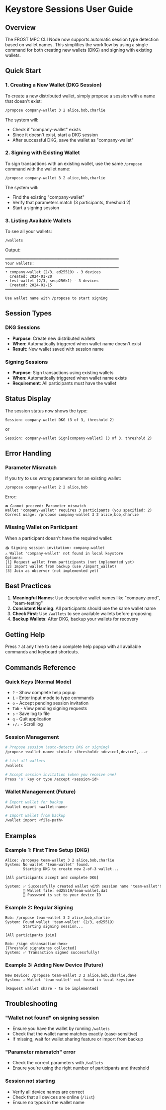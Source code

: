 # Keystore Sessions User Guide

## Overview

The FROST MPC CLI Node now supports automatic session type detection based on wallet names. This simplifies the workflow by using a single command for both creating new wallets (DKG) and signing with existing wallets.

## Quick Start

### 1. Creating a New Wallet (DKG Session)

To create a new distributed wallet, simply propose a session with a name that doesn't exist:

```bash
/propose company-wallet 3 2 alice,bob,charlie
```

The system will:
- Check if "company-wallet" exists
- Since it doesn't exist, start a DKG session
- After successful DKG, save the wallet as "company-wallet"

### 2. Signing with Existing Wallet

To sign transactions with an existing wallet, use the same `/propose` command with the wallet name:

```bash
/propose company-wallet 3 2 alice,bob,charlie
```

The system will:
- Find the existing "company-wallet"
- Verify that parameters match (3 participants, threshold 2)
- Start a signing session

### 3. Listing Available Wallets

To see all your wallets:

```bash
/wallets
```

Output:
```
═══════════════════════════════════════════════════
Your wallets:
═══════════════════════════════════════════════════
• company-wallet (2/3, ed25519) - 3 devices
  Created: 2024-01-20
• test-wallet (2/3, secp256k1) - 3 devices
  Created: 2024-01-15
═══════════════════════════════════════════════════

Use wallet name with /propose to start signing
```

## Session Types

### DKG Sessions
- **Purpose**: Create new distributed wallets
- **When**: Automatically triggered when wallet name doesn't exist
- **Result**: New wallet saved with session name

### Signing Sessions
- **Purpose**: Sign transactions using existing wallets
- **When**: Automatically triggered when wallet name exists
- **Requirement**: All participants must have the wallet

## Status Display

The session status now shows the type:

```
Session: company-wallet DKG (3 of 3, threshold 2)
```

or

```
Session: company-wallet Sign[company-wallet] (3 of 3, threshold 2)
```

## Error Handling

### Parameter Mismatch

If you try to use wrong parameters for an existing wallet:

```bash
/propose company-wallet 2 2 alice,bob
```

Error:
```
❌ Cannot proceed: Parameter mismatch
Wallet 'company-wallet' requires 3 participants (you specified: 2)
Correct usage: /propose company-wallet 3 2 alice,bob,charlie
```

### Missing Wallet on Participant

When a participant doesn't have the required wallet:

```
📥 Signing session invitation: company-wallet
⚠️ Wallet 'company-wallet' not found in local keystore
Options:
[1] Request wallet from participants (not implemented yet)
[2] Import wallet from backup (use /import_wallet)
[3] Join as observer (not implemented yet)
```

## Best Practices

1. **Meaningful Names**: Use descriptive wallet names like "company-prod", "team-testing"
2. **Consistent Naming**: All participants should use the same wallet name
3. **Check First**: Use `/wallets` to see available wallets before proposing
4. **Backup Wallets**: After DKG, backup your wallets for recovery

## Getting Help

Press `?` at any time to see a complete help popup with all available commands and keyboard shortcuts.

## Commands Reference

### Quick Keys (Normal Mode)
- `?` - Show complete help popup
- `i` - Enter input mode to type commands
- `o` - Accept pending session invitation  
- `Tab` - View pending signing requests
- `s` - Save log to file
- `q` - Quit application
- `↑/↓` - Scroll log

### Session Management
```bash
# Propose session (auto-detects DKG or signing)
/propose <wallet-name> <total> <threshold> <device1,device2,...>

# List all wallets
/wallets

# Accept session invitation (when you receive one)
Press 'o' key or type /accept <session-id>
```

### Wallet Management (Future)
```bash
# Export wallet for backup
/wallet export <wallet-name>

# Import wallet from backup
/wallet import <file-path>
```

## Examples

### Example 1: First Time Setup (DKG)
```
Alice: /propose team-wallet 3 2 alice,bob,charlie
System: No wallet 'team-wallet' found.
        Starting DKG to create new 2-of-3 wallet...

[All participants accept and complete DKG]

System: ✅ Successfully created wallet with session name 'team-wallet'!
        🔐 Wallet file: ed25519/team-wallet.dat
        🔑 Password is set to your device ID
```

### Example 2: Regular Signing
```
Bob: /propose team-wallet 3 2 alice,bob,charlie
System: Found wallet 'team-wallet' (2/3, ed25519)
        Starting signing session...

[All participants join]

Bob: /sign <transaction-hex>
[Threshold signatures collected]
System: ✅ Transaction signed successfully!
```

### Example 3: Adding New Device (Future)
```
New Device: /propose team-wallet 3 2 alice,bob,charlie,dave
System: ⚠️ Wallet 'team-wallet' not found in local keystore

[Request wallet share - to be implemented]
```

## Troubleshooting

### "Wallet not found" on signing session
- Ensure you have the wallet by running `/wallets`
- Check that the wallet name matches exactly (case-sensitive)
- If missing, wait for wallet sharing feature or import from backup

### "Parameter mismatch" error
- Check the correct parameters with `/wallets`
- Ensure you're using the right number of participants and threshold

### Session not starting
- Verify all device names are correct
- Check that all devices are online (`/list`)
- Ensure no typos in the wallet name
